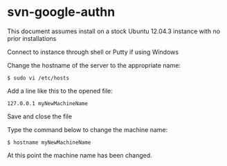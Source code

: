 svn-google-authn
================

This document assumes install on a stock Ubuntu 12.04.3 instance with no prior installations


Connect to instance through shell or Putty if using Windows

Change the hostname of the server to the appropriate name:

    $ sudo vi /etc/hosts

Add a line like this to the opened file:

    127.0.0.1 myNewMachineName
  
Save and close the file

Type the command below to change the machine name:

    $ hostname myNewMachineName
    
At this point the machine name has been changed.







